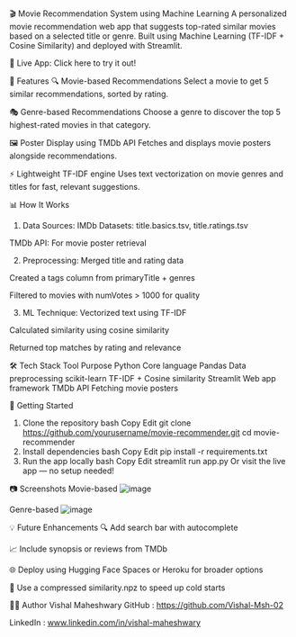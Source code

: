 🎬 Movie Recommendation System using Machine Learning
A personalized movie recommendation web app that suggests top-rated similar movies based on a selected title or genre. Built using Machine Learning (TF-IDF + Cosine Similarity) and deployed with Streamlit.

🔗 Live App: Click here to try it out!

📌 Features
🔍 Movie-based Recommendations
Select a movie to get 5 similar recommendations, sorted by rating.

🎭 Genre-based Recommendations
Choose a genre to discover the top 5 highest-rated movies in that category.

🖼️ Poster Display using TMDb API
Fetches and displays movie posters alongside recommendations.

⚡ Lightweight TF-IDF engine
Uses text vectorization on movie genres and titles for fast, relevant suggestions.

📊 How It Works
1. Data Sources:
IMDb Datasets: title.basics.tsv, title.ratings.tsv

TMDb API: For movie poster retrieval

2. Preprocessing:
Merged title and rating data

Created a tags column from primaryTitle + genres

Filtered to movies with numVotes > 1000 for quality

3. ML Technique:
Vectorized text using TF-IDF

Calculated similarity using cosine similarity

Returned top matches by rating and relevance

🛠 Tech Stack
Tool	Purpose
Python	Core language
Pandas	Data preprocessing
scikit-learn	TF-IDF + Cosine similarity
Streamlit	Web app framework
TMDb API	Fetching movie posters

🚀 Getting Started
1. Clone the repository
bash
Copy
Edit
git clone https://github.com/yourusername/movie-recommender.git
cd movie-recommender
2. Install dependencies
bash
Copy
Edit
pip install -r requirements.txt
3. Run the app locally
bash
Copy
Edit
streamlit run app.py
Or visit the live app — no setup needed!

📷 Screenshots
Movie-based	
![image](https://github.com/user-attachments/assets/5aed86cb-c670-4cfe-ab43-98c0ef154ea9)

Genre-based
![image](https://github.com/user-attachments/assets/c95a049f-96b7-47f0-86bb-1173d3d1f9d5)


💡 Future Enhancements
🔍 Add search bar with autocomplete

📈 Include synopsis or reviews from TMDb

🌐 Deploy using Hugging Face Spaces or Heroku for broader options

💾 Use a compressed similarity.npz to speed up cold starts

👨‍💻 Author
Vishal Maheshwary
GitHub : https://github.com/Vishal-Msh-02 

LinkedIn : www.linkedin.com/in/vishal-maheshwary

